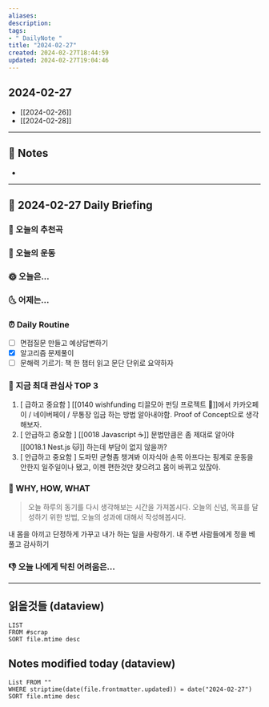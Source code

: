 ```yaml
---
aliases: 
description:
tags:
- " DailyNote "
title: "2024-02-27"
created: 2024-02-27T18:44:59
updated: 2024-02-27T19:04:46
---
```


## 2024-02-27

- [[2024-02-26]] 
- [[2024-02-28]]

---

## 📝 Notes

- 


---

## 📅 2024-02-27 Daily Briefing

### 🎵 오늘의 추천곡

### 🏃 오늘의 운동

### 🌞 오늘은...

### 🌜 어제는...

### ⏰ Daily Routine

- [ ] 면접질문 만들고 예상답변하기
- [x] 알고리즘 문제풀이 
- [ ] 문해력 기르기: 책 한 챕터 읽고 문단 단위로 요약하자

### 🧠 지금 최대 관심사 TOP 3

1. \[ 급하고 중요함 ] [[0140 wishfunding 티끌모아 펀딩 프로젝트 🎁]]에서 카카오페이 / 네이버페이 / 무통장 입금 하는 방법 알아내야함. Proof of Concept으로 생각해보자.
2. \[ 안급하고 중요함 ] [[0018 Javascript ☕️]] 문법만큼은 좀 제대로 알아야 [[0018.1 Nest.js 🐱]] 하는데 부담이 없지 않을까?
3. \[ 안급하고 중요함 ] 도파민 균형좀 챙겨봐 이자식아 손목 아프다는 핑계로 운동을 안한지 일주일이나 됐고, 이젠 편한것만 찾으려고 몸이 바뀌고 있잖아.

### 🚀 WHY, HOW, WHAT

> 오늘 하루의 동기를 다시 생각해보는 시간을 가져봅시다. 오늘의 신념, 목표를 달성하기 위한 방법, 오늘의 성과에 대해서 작성해봅시다.

내 몸을 아끼고 단정하게 가꾸고 내가 하는 일을 사랑하기. 내 주변 사람들에게 정을 베풀고 감사하기

### 👎 오늘 나에게 닥친 어려움은...

---

## 읽을것들 (dataview)

```dataview
LIST
FROM #scrap
SORT file.mtime desc
```

## Notes modified today (dataview)

```dataview
List FROM "" 
WHERE striptime(date(file.frontmatter.updated)) = date("2024-02-27") 
SORT file.mtime desc
```
